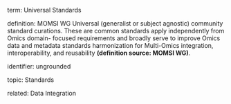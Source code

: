 term: Universal Standards

definition: MOMSI WG Universal (generalist or subject agnostic) community standard curations. These are common standards apply independently from Omics domain- focused requirements and broadly serve to improve Omics data and metadata standards harmonization for Multi-Omics integration, interoperability, and reusability **(definition source: MOMSI WG)**.

identifier: ungrounded

topic: Standards

related: Data Integration